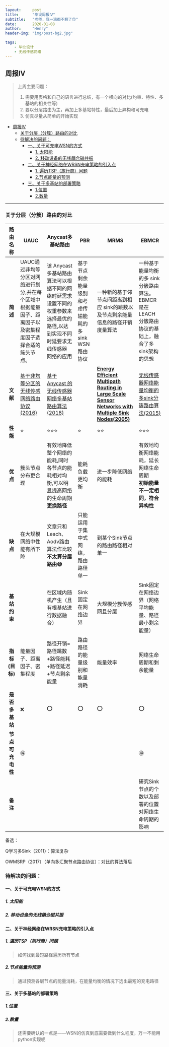 ```yaml
---
layout:     post
title:      "毕设周报Ⅳ"
subtitle:   "老师，我一滴都不剩了🙃"
date:       2020-01-08
author:     "Henry"
header-img: "img/post-bg2.jpg"

tags:
    - 毕业设计
    - 无线传感网络
---
```



## 周报Ⅳ



> 上周主要问题：
>
> 1. 需要用表格和自己的语言进行总结，有一个横向的对比(约束、特性、多基站的相关性等)
> 2. 要以分层路由为主，再加上多基站特性，最后加上异构和可充电
> 3. 仿真尽量从简单的开始实现




* [周报Ⅳ](#%E5%91%A8%E6%8A%A5%E2%85%B3)
  * [关于分层（分簇）路由的对比](#%E5%85%B3%E4%BA%8E%E5%88%86%E5%B1%82%E5%88%86%E7%B0%87%E8%B7%AF%E7%94%B1%E7%9A%84%E5%AF%B9%E6%AF%94)
  * [待解决的问题：](#%E5%BE%85%E8%A7%A3%E5%86%B3%E7%9A%84%E9%97%AE%E9%A2%98)
    * [一、关于可充电WSN的方式](#%E4%B8%80%E5%85%B3%E4%BA%8E%E5%8F%AF%E5%85%85%E7%94%B5wsn%E7%9A%84%E6%96%B9%E5%BC%8F)
      * [1\. 太阳能](#1-%E5%A4%AA%E9%98%B3%E8%83%BD)
      * [2\. 移动设备的无线耦合磁共振](#2-%E7%A7%BB%E5%8A%A8%E8%AE%BE%E5%A4%87%E7%9A%84%E6%97%A0%E7%BA%BF%E8%80%A6%E5%90%88%E7%A3%81%E5%85%B1%E6%8C%AF)
    * [二、关于神经网络在WRSN充电策略的引入点](#%E4%BA%8C%E5%85%B3%E4%BA%8E%E7%A5%9E%E7%BB%8F%E7%BD%91%E7%BB%9C%E5%9C%A8wrsn%E5%85%85%E7%94%B5%E7%AD%96%E7%95%A5%E7%9A%84%E5%BC%95%E5%85%A5%E7%82%B9)
      * [1\. 遍历TSP（旅行商）问题](#1-%E9%81%8D%E5%8E%86tsp%E6%97%85%E8%A1%8C%E5%95%86%E9%97%AE%E9%A2%98)
      * [2\.节点能量的预测](#2%E8%8A%82%E7%82%B9%E8%83%BD%E9%87%8F%E7%9A%84%E9%A2%84%E6%B5%8B)
    * [三、关于多基站的部署策略](#%E4%B8%89%E5%85%B3%E4%BA%8E%E5%A4%9A%E5%9F%BA%E7%AB%99%E7%9A%84%E9%83%A8%E7%BD%B2%E7%AD%96%E7%95%A5)
      * [1\.位置](#1%E4%BD%8D%E7%BD%AE)
      * [2\.数量](#2%E6%95%B0%E9%87%8F)



---




### 关于分层（分簇）路由的对比



路由名称 | UAUC | Anycast多基站路由 | PBR | MRMS | EBMCR 
:-: |--- |--- |--- |--- |--- 
**简述** | UAUC通过非均等分区对网络进行划分,并在每个区域中根据能量因子、距离因子以及密集程度因子选择合适的簇头节点。 | 该 Anycast 多基站路由 算法可以根据不同的网络时延需求设置不同的权重参数来选择最优的路径,以达到实现不同时延要求无线传感器 网络的应用 | 基于节点剩余能量级别和考虑传输能耗的多sink WSN路由协议 | 一种新的基于邻节点间距离到相应 sink的跳数以及节点剩余能量信息的路径开销度量算法 | 一种基于能量均衡的多 sink 分簇路由算法。EBMCR 是在 LEACH 分簇路由协议的基础上，融合了多sink架构的思想 
**文献** | [基于非均等分区的无线传感网络路由协议(2016)]() | [基于 Anycast 的无线传感器网络多基站路由算法(2018)]() |  | [**Energy Efficient Multipath Routing in Large Scale Sensor Networks with Multiple Sink Nodes(2005)** ]() | [无线传感器网络能量均衡的多sink分簇路由算法(2015)]() 
**性能** | ⭐ | ⭐⭐⭐ | ⭐ | ⭐⭐ | ⭐⭐⭐ 
 **优点** | 簇头节点分布更合理 | 有效地降低整个网络的能耗,同时各节点的能耗相对均衡,可以明显提高网络的生命周期<br>**更换路径** | 能耗负载更均衡 | 进一步降低网络的能耗 | 有效地均衡网络能耗，延长网络生命周期<br>**初始能量不一定相同，符合异构性** 
 **缺点** | 在大规模网络中性能有所下降 | 文章只和Leach、Aodv路由算法作比较<br>**不太算分层路由😅** | 只能运用于集中式网络，路由路径单一 | 到某个Sink节点的路由路径相对单一 |  
 **基站约束** |  | 在区域内随机产生（且有根基站进行数据融合） | Sink固定在网络边界 | 大规模分簇传感网且分层 | Sink固定在网络边界（网络平均能量、路径最小剩余能量） 
 **指标(目标)** | 能量因子、距离因子、密集程度 | 路径开销=路径跳数+路径能耗+路径延迟+节点剩余能量 | 路由路径的能量级别和能量消耗 | 能量效率 | 网络生命周期和剩余能量 
 **是否多基站** | ❌ | ⭕ | ⭕ | ⭕ | ⭕                                                            
 **节点可充电性** | 🉐 |  | | | 🉐 
 **备注** | | | | | 研究Sink节点的个数以及部署的位置对网络生命周期的影响 

备选：

Q学习多Sink（2011）：算法复杂

OWMSRP（2017）（单向多汇聚节点路由协议）：对比的算法落后





### 待解决的问题：

#### 一、关于可充电WSN的方式

##### 1. 太阳能



##### 2. 移动设备的无线耦合磁共振





#### 二、关于神经网络在WRSN充电策略的引入点

##### 1. 遍历TSP（旅行商）问题

> 如何找到最短路径遍历所有节点

##### 2.节点能量的预测

> 通过预测各层节点的能量消耗，在能量均衡的情况下选出最短的充电路径



#### 三、关于多基站的部署策略

##### 1.位置



##### 2.数量











> 还需要确认的一点是——WSN的仿真到底需要做到什么程度，万一不能用python实现呢

